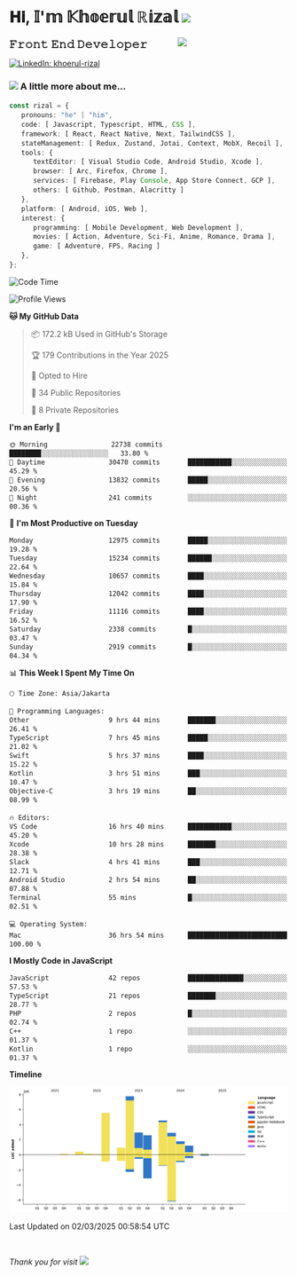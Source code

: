 <h1> 𝐇𝐢, 𝕀'𝕞 𝕂𝕙𝕠𝕖𝕣𝕦𝕝 ℝ𝕚𝕫𝕒𝕝 <img src="https://media.giphy.com/media/mGcNjsfWAjY5AEZNw6/giphy.gif" width="50"></h1>
<img align='right' src="https://media.giphy.com/media/v1.Y2lkPTc5MGI3NjExOWI2ajR2NGJubzBsZHFuaHMwajRrcDNsNXJwOG8yb3F0NjhkNXF4OSZlcD12MV9pbnRlcm5hbF9naWZfYnlfaWQmY3Q9cw/fkZukR450RQ1qnGaq9/giphy.gif" width="200">
<strong style="font-size:20px;">𝙵𝚛𝚘𝚗𝚝 𝙴𝚗𝚍 𝙳𝚎𝚟𝚎𝚕𝚘𝚙𝚎𝚛</strong>
</p></em>

[![LinkedIn: khoerul-rizal](https://img.shields.io/badge/khoerul--rizal-blue?style=flat-square&logo=Linkedin&logoColor=white&link=https://www.linkedin.com/in/khoerul-rizal/)](https://www.linkedin.com/in/khoerul-rizal/)

### <img src="https://media.giphy.com/media/VgCDAzcKvsR6OM0uWg/giphy.gif" width="50"> A little more about me...

```typescript
const rizal = {
   pronouns: "he" | "him",
   code: [ Javascript, Typescript, HTML, CSS ],
   framework: [ React, React Native, Next, TailwindCSS ],
   stateManagement: [ Redux, Zustand, Jotai, Context, MobX, Recoil ],
   tools: {
      textEditor: [ Visual Studio Code, Android Studio, Xcode ],
      browser: [ Arc, Firefox, Chrome ],
      services: [ Firebase, Play Console, App Store Connect, GCP ],
      others: [ Github, Postman, Alacritty ]
   },
   platform: [ Android, iOS, Web ],
   interest: {
      programming: [ Mobile Development, Web Development ],
      movies: [ Action, Adventure, Sci-Fi, Anime, Romance, Drama ],
      game: [ Adventure, FPS, Racing ]
   },
};
```

<!--START_SECTION:waka-->
![Code Time](http://img.shields.io/badge/Code%20Time-2%2C291%20hrs%2024%20mins-blue)

![Profile Views](http://img.shields.io/badge/Profile%20Views-0-blue)

**🐱 My GitHub Data** 

> 📦 172.2 kB Used in GitHub's Storage 
 > 
> 🏆 179 Contributions in the Year 2025
 > 
> 💼 Opted to Hire
 > 
> 📜 34 Public Repositories 
 > 
> 🔑 8 Private Repositories 
 > 
**I'm an Early 🐤** 

```text
🌞 Morning                22738 commits       ████████░░░░░░░░░░░░░░░░░   33.80 % 
🌆 Daytime                30470 commits       ███████████░░░░░░░░░░░░░░   45.29 % 
🌃 Evening                13832 commits       █████░░░░░░░░░░░░░░░░░░░░   20.56 % 
🌙 Night                  241 commits         ░░░░░░░░░░░░░░░░░░░░░░░░░   00.36 % 
```
📅 **I'm Most Productive on Tuesday** 

```text
Monday                   12975 commits       █████░░░░░░░░░░░░░░░░░░░░   19.28 % 
Tuesday                  15234 commits       ██████░░░░░░░░░░░░░░░░░░░   22.64 % 
Wednesday                10657 commits       ████░░░░░░░░░░░░░░░░░░░░░   15.84 % 
Thursday                 12042 commits       ████░░░░░░░░░░░░░░░░░░░░░   17.90 % 
Friday                   11116 commits       ████░░░░░░░░░░░░░░░░░░░░░   16.52 % 
Saturday                 2338 commits        █░░░░░░░░░░░░░░░░░░░░░░░░   03.47 % 
Sunday                   2919 commits        █░░░░░░░░░░░░░░░░░░░░░░░░   04.34 % 
```


📊 **This Week I Spent My Time On** 

```text
🕑︎ Time Zone: Asia/Jakarta

💬 Programming Languages: 
Other                    9 hrs 44 mins       ███████░░░░░░░░░░░░░░░░░░   26.41 % 
TypeScript               7 hrs 45 mins       █████░░░░░░░░░░░░░░░░░░░░   21.02 % 
Swift                    5 hrs 37 mins       ████░░░░░░░░░░░░░░░░░░░░░   15.22 % 
Kotlin                   3 hrs 51 mins       ███░░░░░░░░░░░░░░░░░░░░░░   10.47 % 
Objective-C              3 hrs 19 mins       ██░░░░░░░░░░░░░░░░░░░░░░░   08.99 % 

🔥 Editors: 
VS Code                  16 hrs 40 mins      ███████████░░░░░░░░░░░░░░   45.20 % 
Xcode                    10 hrs 28 mins      ███████░░░░░░░░░░░░░░░░░░   28.38 % 
Slack                    4 hrs 41 mins       ███░░░░░░░░░░░░░░░░░░░░░░   12.71 % 
Android Studio           2 hrs 54 mins       ██░░░░░░░░░░░░░░░░░░░░░░░   07.88 % 
Terminal                 55 mins             █░░░░░░░░░░░░░░░░░░░░░░░░   02.51 % 

💻 Operating System: 
Mac                      36 hrs 54 mins      █████████████████████████   100.00 % 
```

**I Mostly Code in JavaScript** 

```text
JavaScript               42 repos            ██████████████░░░░░░░░░░░   57.53 % 
TypeScript               21 repos            ███████░░░░░░░░░░░░░░░░░░   28.77 % 
PHP                      2 repos             █░░░░░░░░░░░░░░░░░░░░░░░░   02.74 % 
C++                      1 repo              ░░░░░░░░░░░░░░░░░░░░░░░░░   01.37 % 
Kotlin                   1 repo              ░░░░░░░░░░░░░░░░░░░░░░░░░   01.37 % 
```



**Timeline**

![Lines of Code chart](https://raw.githubusercontent.com/khoerulrizal/khoerulrizal/main/assets/bar_graph.png)


 Last Updated on 02/03/2025 00:58:54 UTC
<!--END_SECTION:waka-->
</details>
<br/>

<em>Thank you for visit</em> <img src="https://media.giphy.com/media/v1.Y2lkPTc5MGI3NjExcHdvNm1qZWtjaGw0ZjdwM3Z3NnY2dHlueTVuODBta2FiY20wM2YybSZlcD12MV9pbnRlcm5hbF9naWZfYnlfaWQmY3Q9cw/tV25tpdKqdFa9x81k2/giphy.gif" width="40">
